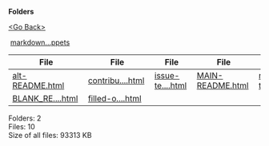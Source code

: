 **Folders**

[&lt;Go Back&gt;](../right.html)

 [markdown...ppets](markdown-snippets/right.html)

  

<table><thead><tr class="header"><th><strong>File</strong></th><th><strong>File</strong></th><th><strong>File</strong></th><th><strong>File</strong></th><th><strong>File</strong></th><th><strong>File</strong></th><th><strong>File</strong></th><th><strong>File</strong></th></tr></thead><tbody><tr class="odd"><td><a href="alt-README.html">alt-README.html</a> </td><td><a href="contributing-template.html">contribu....html</a> </td><td><a href="issue-template.html">issue-te....html</a> </td><td><a href="MAIN-README.html">MAIN-README.html</a> </td><td><a href="notes-template.html">notes-te....html</a> </td><td><a href="readme-alt-2.html">readme-a....html</a> </td><td><a href="README.html">README.html</a> </td><td><a href="Standard-Project-README.html">Standard....html</a> </td></tr><tr class="even"><td><a href="BLANK_README.html">BLANK_RE....html</a> </td><td><a href="filled-out-readme.html">filled-o....html</a> </td><td></td><td></td><td></td><td></td><td></td><td></td></tr></tbody></table>

Folders: 2  
Files: 10  
Size of all files: 93313 KB
